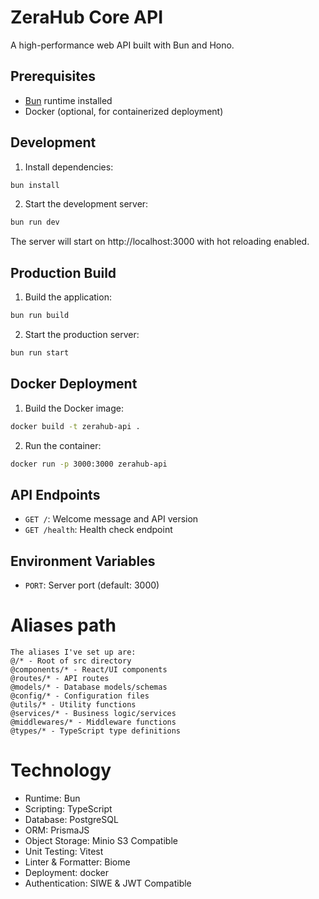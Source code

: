 # ZeraHub Core API

A high-performance web API built with Bun and Hono.

## Prerequisites

- [Bun](https://bun.sh/) runtime installed
- Docker (optional, for containerized deployment)

## Development

1. Install dependencies:
```bash
bun install
```

2. Start the development server:
```bash
bun run dev
```

The server will start on http://localhost:3000 with hot reloading enabled.

## Production Build

1. Build the application:
```bash
bun run build
```

2. Start the production server:
```bash
bun run start
```

## Docker Deployment

1. Build the Docker image:
```bash
docker build -t zerahub-api .
```

2. Run the container:
```bash
docker run -p 3000:3000 zerahub-api
```

## API Endpoints

- `GET /`: Welcome message and API version
- `GET /health`: Health check endpoint

## Environment Variables

- `PORT`: Server port (default: 3000)

# Aliases path
```
The aliases I've set up are:
@/* - Root of src directory
@components/* - React/UI components
@routes/* - API routes
@models/* - Database models/schemas
@config/* - Configuration files
@utils/* - Utility functions
@services/* - Business logic/services
@middlewares/* - Middleware functions
@types/* - TypeScript type definitions
```

# Technology
- Runtime: Bun
- Scripting: TypeScript
- Database: PostgreSQL
- ORM: PrismaJS
- Object Storage: Minio S3 Compatible
- Unit Testing: Vitest
- Linter & Formatter: Biome
- Deployment: docker
- Authentication: SIWE & JWT Compatible
